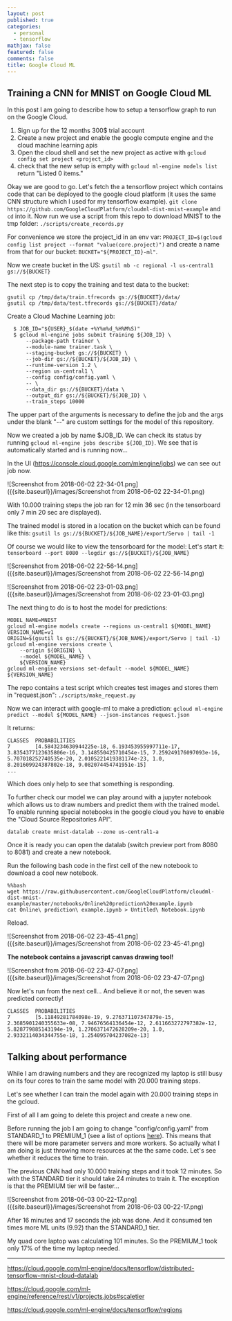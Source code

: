 ```yaml
---
layout: post
published: true
categories:
  - personal
  - tensorflow
mathjax: false
featured: false
comments: false
title: Google Cloud ML
---
```

## Training a CNN for MNIST on Google Cloud ML

In this post I am going to describe how to setup a tensorflow graph to run on the Google Cloud.

1. Sign up for the 12 months 300$ trial account
2. Create a new project and enable the google compute engine and the cloud machine learning apis
3. Open the cloud shell and set the new project as active with `gcloud config set project <project_id>`
4. check that the new setup is empty with `gcloud ml-engine models list` return "Listed 0 items."

Okay we are good to go. Let's fetch the a tensorflow project which contains code that can be deployed to the google cloud platform (it uses the same CNN structure which I used for my tensorflow example).
`git clone https://github.com/GoogleCloudPlatform/cloudml-dist-mnist-example` and `cd` into it.
Now run we use a script from this repo to download MNIST to the tmp folder: `./scripts/create_records.py`


For convenience we store the project_id in an env var: `PROJECT_ID=$(gcloud config list project --format "value(core.project)")` and create a name from that for our bucket: `BUCKET="${PROJECT_ID}-ml"`.

Now we create bucket in the US: `gsutil mb -c regional -l us-central1 gs://${BUCKET}`

The next step is to copy the training and test data to the bucket:
```
gsutil cp /tmp/data/train.tfrecords gs://${BUCKET}/data/
gsutil cp /tmp/data/test.tfrecords gs://${BUCKET}/data/
```

Create a Cloud Machine Learning job:
```
  $ JOB_ID="${USER}_$(date +%Y%m%d_%H%M%S)"
  $ gcloud ml-engine jobs submit training ${JOB_ID} \
      --package-path trainer \
      --module-name trainer.task \
      --staging-bucket gs://${BUCKET} \
      --job-dir gs://${BUCKET}/${JOB_ID} \
      --runtime-version 1.2 \
      --region us-central1 \
      --config config/config.yaml \
      -- \
      --data_dir gs://${BUCKET}/data \
      --output_dir gs://${BUCKET}/${JOB_ID} \
      --train_steps 10000
  ```
  
  The upper part of the arguments is necessary to define the job and the args under the blank "--" are custom settings for the model of this repository.
  
  Now we created a job by name $JOB_ID. We can check its status by running `gcloud ml-engine jobs describe ${JOB_ID}`. We see that is automatically started and is running now...
  
  In the UI (https://console.cloud.google.com/mlengine/jobs) we can see out job now.
  
  ![Screenshot from 2018-06-02 22-34-01.png]({{site.baseurl}}/images/Screenshot from 2018-06-02 22-34-01.png)
  
With 10.000 training steps the job ran for 12 min 36 sec (in the tensorboard only 7 min 20 sec are displayed).

The trained model is stored in a location on the bucket which can be found like this:
`gsutil ls gs://${BUCKET}/${JOB_NAME}/export/Servo | tail -1`

Of course we would like to view the tensorboard for the model:
Let's start it: `tensorboard --port 8080 --logdir gs://${BUCKET}/${JOB_NAME}`

![Screenshot from 2018-06-02 22-56-14.png]({{site.baseurl}}/images/Screenshot from 2018-06-02 22-56-14.png)

![Screenshot from 2018-06-02 23-01-03.png]({{site.baseurl}}/images/Screenshot from 2018-06-02 23-01-03.png)


The next thing to do is to host the model for predictions:

```
MODEL_NAME=MNIST
gcloud ml-engine models create --regions us-central1 ${MODEL_NAME}
VERSION_NAME=v1
ORIGIN=$(gsutil ls gs://${BUCKET}/${JOB_NAME}/export/Servo | tail -1)
gcloud ml-engine versions create \
    --origin ${ORIGIN} \
    --model ${MODEL_NAME} \
    ${VERSION_NAME}
gcloud ml-engine versions set-default --model ${MODEL_NAME} ${VERSION_NAME}
```

The repo contains a test script which creates test images and stores them in "request.json":
`./scripts/make_request.py`

Now we can interact with google-ml to make a prediction:
`gcloud ml-engine predict --model ${MODEL_NAME} --json-instances request.json`

It returns: 

```
CLASSES  PROBABILITIES
7        [4.5843234630944225e-18, 6.193453955997711e-17, 3.8354377123635806e-16, 3.148550425710454e-15, 7.259249176097093e-16, 5.707018252740535e-20, 2.0105221419381174e-23, 1.0, 8.201609924387802e-18, 9.082074454741951e-15]
...
```

Which does only help to see that something is responding.


To further check our model we can play around with a jupyter notebook which allows us to draw numbers and predict them with the trained model.
To enable running special notebooks in the google cloud you have to enable the "Cloud Source Repositories API".

`datalab create mnist-datalab --zone us-central1-a`

Once it is ready you can open the datalab (switch preview port from 8080 to 8081) and create a new notebook.


Run the following bash code in the first cell of the new notebook to download a cool new notebook.
```
%%bash
wget https://raw.githubusercontent.com/GoogleCloudPlatform/cloudml-dist-mnist-example/master/notebooks/Online%20prediction%20example.ipynb
cat Online\ prediction\ example.ipynb > Untitled\ Notebook.ipynb
```

Reload.

![Screenshot from 2018-06-02 23-45-41.png]({{site.baseurl}}/images/Screenshot from 2018-06-02 23-45-41.png)

**The notebook contains a javascript canvas drawing tool!**

![Screenshot from 2018-06-02 23-47-07.png]({{site.baseurl}}/images/Screenshot from 2018-06-02 23-47-07.png)


Now let's run from the next cell... And believe it or not, the seven was predicted correctly!

```
CLASSES  PROBABILITIES
7        [5.11849281784098e-19, 9.276371107347879e-15, 2.3685901240355633e-08, 7.94676564136454e-12, 2.611663272797382e-12, 5.828779885143194e-19, 1.2706371472628209e-20, 1.0, 2.9332114034344755e-18, 1.254095704237082e-13]
```

## Talking about performance

While I am drawing numbers and they are recognized my laptop is still busy on its four cores to train the same model with 20.000 training steps.

Let's see whether I can train the model again with 20.000 training steps in the gcloud.

First of all I am going to delete this project and create a new one.

Before running the job I am going to change "config/config.yaml" from STANDARD_1 to PREMIUM_1 (see a list of options [here](https://cloud.google.com/ml-engine/reference/rest/v1/projects.jobs#scaletier)). This means that there will be more parameter servers and more workers. So actually what I am doing is just throwing more resources at the the same code. Let's see whether it reduces the time to train. 

The previous CNN had only 10.000 training steps and it took 12 minutes. So with the STANDARD tier it should take 24 minutes to train it. The exception is that the PREMIUM tier will be faster...

![Screenshot from 2018-06-03 00-22-17.png]({{site.baseurl}}/images/Screenshot from 2018-06-03 00-22-17.png)

After 16 minutes and 17 seconds the job was done. And it consumed ten times more ML units (9.92) than the STANDARD_1 tier.

My quad core laptop was calculating 101 minutes. So the PREMIUM_1 took only 17% of the time my laptop needed. 

---
https://cloud.google.com/ml-engine/docs/tensorflow/distributed-tensorflow-mnist-cloud-datalab

https://cloud.google.com/ml-engine/reference/rest/v1/projects.jobs#scaletier

https://cloud.google.com/ml-engine/docs/tensorflow/regions
